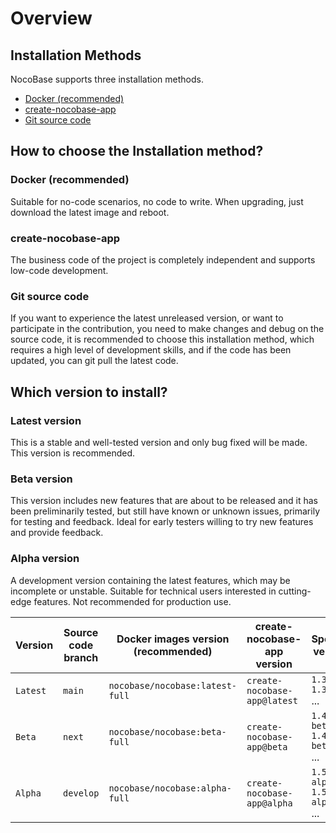 # Overview

## Installation Methods

NocoBase supports three installation methods.

- [Docker (recommended)](./docker-compose.md)
- [create-nocobase-app](./create-nocobase-app.md)
- [Git source code](./git-clone.md)

## How to choose the Installation method?

### Docker (recommended)

Suitable for no-code scenarios, no code to write. When upgrading, just download the latest image and reboot.

### create-nocobase-app

The business code of the project is completely independent and supports low-code development.

### Git source code

If you want to experience the latest unreleased version, or want to participate in the contribution, you need to make changes and debug on the source code, it is recommended to choose this installation method, which requires a high level of development skills, and if the code has been updated, you can git pull the latest code.

## Which version to install?

### Latest version

This is a stable and well-tested version and only bug fixed will be made. This version is recommended.

### Beta version

This version includes new features that are about to be released and it has been preliminarily tested, but still have known or unknown issues, primarily for testing and feedback. Ideal for early testers willing to try new features and provide feedback.

### Alpha version

A development version containing the latest features, which may be incomplete or unstable. Suitable for technical users interested in cutting-edge features. Not recommended for production use.

| Version  | Source code branch | Docker images version (recommended)      | create-nocobase-app version  | Specific version                             |
| -------- | ------------------ | ----------------------------------------- | ---------------------------- | -------------------------------------------- |
| `Latest` | `main`             | `nocobase/nocobase:latest-full`          | `create-nocobase-app@latest` | `1.3.51`<br />`1.3.52`<br />...              |
| `Beta`   | `next`             | `nocobase/nocobase:beta-full`            | `create-nocobase-app@beta`   | `1.4.0-beta.1`<br/>`1.4.0-beta.2`<br />...   |
| `Alpha`  | `develop`          | `nocobase/nocobase:alpha-full`           | `create-nocobase-app@alpha`  | `1.5.0-alpha.1`<br/>`1.5.0-alpha.2`<br />... |
